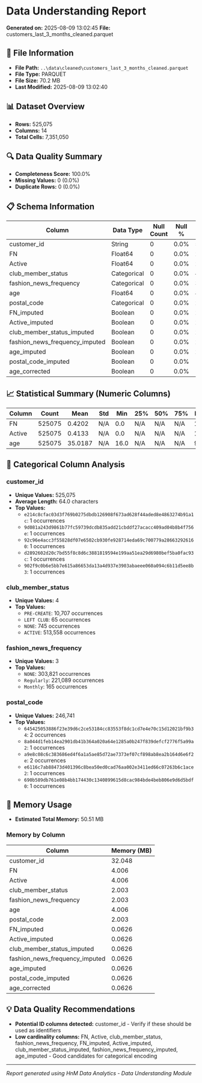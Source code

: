 # Data Understanding Report
**Generated on:** 2025-08-09 13:02:45
**File:** customers_last_3_months_cleaned.parquet

## 📄 File Information
- **File Path:** `..\data\cleaned\customers_last_3_months_cleaned.parquet`
- **File Type:** PARQUET
- **File Size:** 70.2 MB
- **Last Modified:** 2025-08-09 13:02:40

## 📊 Dataset Overview
- **Rows:** 525,075
- **Columns:** 14
- **Total Cells:** 7,351,050

## 🔍 Data Quality Summary
- **Completeness Score:** 100.0%
- **Missing Values:** 0 (0.0%)
- **Duplicate Rows:** 0 (0.0%)

## 📋 Schema Information
| Column | Data Type | Null Count | Null % | Unique Count | Unique % |
|--------|-----------|------------|---------|--------------|----------|
| customer_id | String | 0 | 0.0% | 525,075 | 100.0% |
| FN | Float64 | 0 | 0.0% | 2 | 0.0% |
| Active | Float64 | 0 | 0.0% | 2 | 0.0% |
| club_member_status | Categorical | 0 | 0.0% | 4 | 0.0% |
| fashion_news_frequency | Categorical | 0 | 0.0% | 3 | 0.0% |
| age | Float64 | 0 | 0.0% | 83 | 0.02% |
| postal_code | Categorical | 0 | 0.0% | 246,741 | 46.99% |
| FN_imputed | Boolean | 0 | 0.0% | 2 | 0.0% |
| Active_imputed | Boolean | 0 | 0.0% | 2 | 0.0% |
| club_member_status_imputed | Boolean | 0 | 0.0% | 2 | 0.0% |
| fashion_news_frequency_imputed | Boolean | 0 | 0.0% | 2 | 0.0% |
| age_imputed | Boolean | 0 | 0.0% | 2 | 0.0% |
| postal_code_imputed | Boolean | 0 | 0.0% | 1 | 0.0% |
| age_corrected | Boolean | 0 | 0.0% | 1 | 0.0% |

## 📈 Statistical Summary (Numeric Columns)
| Column | Count | Mean | Std | Min | 25% | 50% | 75% | Max |
|--------|-------|------|-----|-----|-----|-----|-----|-----|
| FN | 525075 | 0.4202 | N/A | 0.0 | N/A | N/A | N/A | 1.0 |
| Active | 525075 | 0.4133 | N/A | 0.0 | N/A | N/A | N/A | 1.0 |
| age | 525075 | 35.0187 | N/A | 16.0 | N/A | N/A | N/A | 99.0 |

## 📝 Categorical Column Analysis
### customer_id
- **Unique Values:** 525,075
- **Average Length:** 64.0 characters
- **Top Values:**
  - `e214c8cfac03d3f769b0275dbdb126908f673ad628f44aded8e4863274b91a1c`: 1 occurrences
  - `9d081a243d9861b77fc59739dcdb835add21cbddf27acacc409ad04b8b4f756e`: 1 occurrences
  - `92c96e4acc3f55828df07e6502cb930fe928714eda69c700779a286632926160`: 1 occurrences
  - `d2892602d20c7bd55f8c8d6c3881819594e199aa51ea29d6980bef5ba0fac93c`: 1 occurrences
  - `902f9c0b6e5bb7e615a86653da13a4d937e3903abaeee060a094c6b11d5ee8b3`: 1 occurrences

### club_member_status
- **Unique Values:** 4
- **Top Values:**
  - `PRE-CREATE`: 10,707 occurrences
  - `LEFT CLUB`: 65 occurrences
  - `NONE`: 745 occurrences
  - `ACTIVE`: 513,558 occurrences

### fashion_news_frequency
- **Unique Values:** 3
- **Top Values:**
  - `NONE`: 303,821 occurrences
  - `Regularly`: 221,089 occurrences
  - `Monthly`: 165 occurrences

### postal_code
- **Unique Values:** 246,741
- **Top Values:**
  - `645425053886f23e39d6c2ce53184cc83553f8dc1cd7e4e70c15d12021bf9b34`: 2 occurrences
  - `8a044d1feb14ea2901db41b364a020a64e1285a0b247f839defcf2776f5a99a2`: 1 occurrences
  - `a9e8c08c6c383686ed4f6a1a5ae85d72ae7373ef07cf898ab8ea2b164d6e6f2e`: 2 occurrences
  - `e6116c7ab88473d401396c8bea50ed0cad76aa002e3411ed66c07263b6c1ace2`: 1 occurrences
  - `690b589db761e08b4bb174430c1340899615d8cac984bde4beb806e9d6d5bdf0`: 1 occurrences

## 💾 Memory Usage
- **Estimated Total Memory:** 50.51 MB

### Memory by Column
| Column | Memory (MB) |
|--------|-------------|
| customer_id | 32.048 |
| FN | 4.006 |
| Active | 4.006 |
| club_member_status | 2.003 |
| fashion_news_frequency | 2.003 |
| age | 4.006 |
| postal_code | 2.003 |
| FN_imputed | 0.0626 |
| Active_imputed | 0.0626 |
| club_member_status_imputed | 0.0626 |
| fashion_news_frequency_imputed | 0.0626 |
| age_imputed | 0.0626 |
| postal_code_imputed | 0.0626 |
| age_corrected | 0.0626 |

## 💡 Data Quality Recommendations
- **Potential ID columns detected:** customer_id - Verify if these should be used as identifiers
- **Low cardinality columns:** FN, Active, club_member_status, fashion_news_frequency, FN_imputed, Active_imputed, club_member_status_imputed, fashion_news_frequency_imputed, age_imputed - Good candidates for categorical encoding

---
*Report generated using HnM Data Analytics - Data Understanding Module*